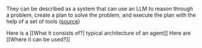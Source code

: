 They can be described as a system that can use an LLM to reason through a problem, create a plan to solve the problem, and execute the plan with the help of a set of tools ([source](https://developer.nvidia.com/blog/introduction-to-llm-agents/#:~:text=they%20can%20be%20described%20as%20a%20system%20that%20can%20use%20an%20LLM%20to%20reason%20through%20a%20problem%2C%20create%20a%20plan%20to%20solve%20the%20problem%2C%20and%20execute%20the%20plan%20with%20the%20help%20of%20a%20set%20of%20tools.))

Here is a [[What it consists of?| typical architecture of an agent]]
Here are [[Where it can be used?]]
